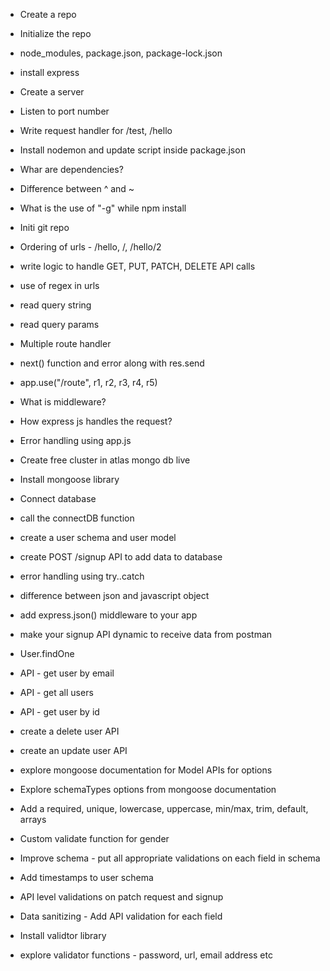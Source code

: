 - Create a repo
- Initialize the repo
- node_modules, package.json, package-lock.json
- install express
- Create a server
- Listen to port number
- Write request handler for /test, /hello
- Install nodemon and update script inside package.json
- Whar are dependencies?
- Difference between ^ and ~
- What is the use of "-g" while npm install

- Initi git repo
- Ordering of urls - /hello, /, /hello/2
- write logic to handle GET, PUT, PATCH, DELETE API calls
- use of regex in urls
- read query string
- read query params

- Multiple route handler
- next() function and error along with res.send
- app.use("/route", r1, r2, r3, r4, r5)
- What is middleware?
- How express js handles the request?
- Error handling using app.js

- Create free cluster in atlas mongo db live
- Install mongoose library
- Connect database
- call the connectDB function
- create a user schema and user model
- create POST /signup API to add data to database
- error handling using try..catch

- difference between json and javascript object
- add express.json() middleware to your app
- make your signup API dynamic to receive data from postman
- User.findOne
- API - get user by email
- API - get all users
- API - get user by id
- create a delete user API
- create an update user API
- explore mongoose documentation for Model APIs for options

- Explore schemaTypes options from mongoose documentation
- Add a required, unique, lowercase, uppercase, min/max, trim, default, arrays
- Custom validate function for gender
- Improve schema - put all appropriate validations on each field in schema
- Add timestamps to user schema
- API level validations on patch request and signup
- Data sanitizing - Add API validation for each field
- Install validtor library
- explore validator functions - password, url, email address etc